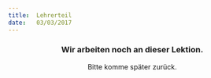 ```yaml
---
title:  Lehrerteil
date:   03/03/2017
---
```


### <center>Wir arbeiten noch an dieser Lektion.</center>
<center>Bitte komme später zurück.</center>